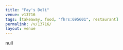 ```yaml
---
title: "Fay's Deli"
venue: v13716
tags: [takeaway, food, "fhrs:695601", restaurant]
permalink: /v/13716/
layout: venue
---
```

null